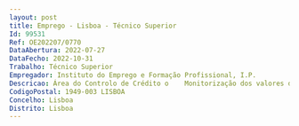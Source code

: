 ```yaml
--- 
layout: post
title: Emprego - Lisboa - Técnico Superior
Id: 99531
Ref: OE202207/0770
DataAbertura: 2022-07-27
DataFecho: 2022-10-31
Trabalho: Técnico Superior
Empregador: Instituto do Emprego e Formação Profissional, I.P.
Descricao: Área do Controlo de Crédito o	Monitorização dos valores de receita por classificar e registo na respetiva classificação o	Assegurar o pagamento de despesas efetuadas pelas diversas unidades orgânicas dos serviços centrais, nomeadamente o dos vencimentos no período respetivo o	Registo contabilístico das fases da despesa  autorização de pagamento e pagamento o	Monitorização dos movimentos em aberto (despesa e respetivas regularizações) o	Promove o pagamento por transferência bancaria o	Controlo dos recebimentos em conta por Pagamentos de Referência Multibanco o	Reconciliações bancarias de todas as contas bancarias dos Serviços Centrais o	Controlo das Contas Bancárias, identificação de créditos ocorridos e registo dos movimentos bancários diários o	Registo e controlo das guias de depósito obrigatórios cauções o	Elaboração diária da posição de tesouraria o	Efetuar a gestão e monitorização do arquivo o	Assegurar resposta aos pedidos de apoio à área financeira.Área dos Créditos (Controlo e Gestão da Dívida) o	Assegurar, em articulação com o Controlo Financeiro, o registo contabilístico de recebimentos nos SC no âmbito dos Reembolsos Insolvências Tributários o	Monitorização da Dívida registada ao IEFP, IP o	Análise da dívida residente nos Serviços Centrais com vista à aplicação dos procedimentos necessários a eventual proposta de prescrição em articulação com o Gabinete Jurídico o	Pesquisa e análise das insolvências para informação ao Gabinete Jurídico das dívidas contratadas o	Participar na Elaboração e atualização do Manual de Apoio à construção do Mapa de Créditos o	Assegurar resposta aos pedidos de apoio à área financeira.Área dos Processamentos o	Conferência dos documentos suporte ao processamento o	Assegurar os processamentos de despesas efetuadas pelas diversas unidades orgânicas dos serviços centrais, nomeadamente o registo contabilístico dos vencimentos no período respetivo o	Efetuar as publicações no BASEGOV da última fatura de pagamento na contratação excluída e ajustes diretos simplificados o	Assegurar em articulação com a área das Aquisições o registo dos serviços bens a receber no âmbito dos processos aquisitivos o	Assegurar resposta aos pedidos de apoio à área financeira.
CodigoPostal: 1949-003 LISBOA
Concelho: Lisboa
Distrito: Lisboa
--- 
```

